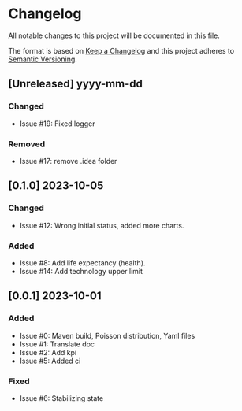 # Changelog

All notable changes to this project will be documented in this file.

The format is based on [Keep a Changelog](http://keepachangelog.com/en/1.0.0/)
and this project adheres to [Semantic Versioning](http://semver.org/spec/v2.0.0.html).

## [Unreleased] yyyy-mm-dd

### Changed

- Issue #19: Fixed logger

### Removed

- Issue #17: remove .idea folder

## [0.1.0] 2023-10-05

### Changed

- Issue #12: Wrong initial status, added more charts.

### Added

- Issue #8: Add life expectancy (health).
- Issue #14: Add technology upper limit

## [0.0.1] 2023-10-01

### Added

- Issue #0: Maven build, Poisson distribution, Yaml files
- Issue #1: Translate doc
- Issue #2: Add kpi
- Issue #5: Added ci

### Fixed

- Issue #6: Stabilizing state
